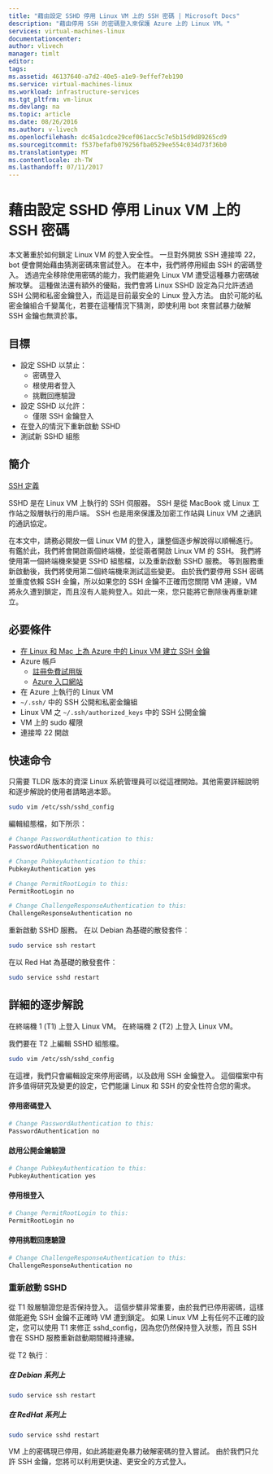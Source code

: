 ```yaml
---
title: "藉由設定 SSHD 停用 Linux VM 上的 SSH 密碼 | Microsoft Docs"
description: "藉由停用 SSH 的密碼登入來保護 Azure 上的 Linux VM。"
services: virtual-machines-linux
documentationcenter: 
author: vlivech
manager: timlt
editor: 
tags: 
ms.assetid: 46137640-a7d2-40e5-a1e9-9effef7eb190
ms.service: virtual-machines-linux
ms.workload: infrastructure-services
ms.tgt_pltfrm: vm-linux
ms.devlang: na
ms.topic: article
ms.date: 08/26/2016
ms.author: v-livech
ms.openlocfilehash: dc45a1cdce29cef061acc5c7e5b15d9d89265cd9
ms.sourcegitcommit: f537befafb079256fba0529ee554c034d73f36b0
ms.translationtype: MT
ms.contentlocale: zh-TW
ms.lasthandoff: 07/11/2017
---
```

# <a name="disable-ssh-passwords-on-your-linux-vm-by-configuring-sshd"></a>藉由設定 SSHD 停用 Linux VM 上的 SSH 密碼
本文著重於如何鎖定 Linux VM 的登入安全性。  一旦對外開放 SSH 連接埠 22，bot 便會開始藉由猜測密碼來嘗試登入。  在本中，我們將停用經由 SSH 的密碼登入。  透過完全移除使用密碼的能力，我們能避免 Linux VM 遭受這種暴力密碼破解攻擊。  這種做法還有額外的優點，我們會將 Linux SSHD 設定為只允許透過 SSH 公開和私密金鑰登入，而這是目前最安全的 Linux 登入方法。  由於可能的私密金鑰組合千變萬化，若要在這種情況下猜測，即使利用 bot 來嘗試暴力破解 SSH 金鑰也無濟於事。

## <a name="goals"></a>目標
* 設定 SSHD 以禁止：
  * 密碼登入
  * 根使用者登入
  * 挑戰回應驗證
* 設定 SSHD 以允許：
  * 僅限 SSH 金鑰登入
* 在登入的情況下重新啟動 SSHD
* 測試新 SSHD 組態

## <a name="introduction"></a>簡介
[SSH 定義](https://en.wikipedia.org/wiki/Secure_Shell)

SSHD 是在 Linux VM 上執行的 SSH 伺服器。  SSH 是從 MacBook 或 Linux 工作站之殼層執行的用戶端。  SSH 也是用來保護及加密工作站與 Linux VM 之通訊的通訊協定。

在本文中，請務必開放一個 Linux VM 的登入，讓整個逐步解說得以順暢進行。  有鑑於此，我們將會開啟兩個終端機，並從兩者開啟 Linux VM 的 SSH。  我們將使用第一個終端機來變更 SSHD 組態檔，以及重新啟動 SSHD 服務。  等到服務重新啟動後，我們將使用第二個終端機來測試這些變更。  由於我們要停用 SSH 密碼並重度依賴 SSH 金鑰，所以如果您的 SSH 金鑰不正確而您關閉 VM 連線，VM 將永久遭到鎖定，而且沒有人能夠登入。如此一來，您只能將它刪除後再重新建立。

## <a name="prerequisites"></a>必要條件
* [在 Linux 和 Mac 上為 Azure 中的 Linux VM 建立 SSH 金鑰](mac-create-ssh-keys.md?toc=%2fazure%2fvirtual-machines%2flinux%2ftoc.json)
* Azure 帳戶
  * [註冊免費試用版](https://azure.microsoft.com/pricing/free-trial/)
  * [Azure 入口網站](http://portal.azure.com)
* 在 Azure 上執行的 Linux VM
* `~/.ssh/` 中的 SSH 公開和私密金鑰組
* Linux VM 之 `~/.ssh/authorized_keys` 中的 SSH 公開金鑰
* VM 上的 sudo 權限
* 連接埠 22 開啟

## <a name="quick-commands"></a>快速命令
只需要 TLDR 版本的資深 Linux 系統管理員可以從這裡開始。其他需要詳細說明和逐步解說的使用者請略過本節。

```bash
sudo vim /etc/ssh/sshd_config
```

編輯組態檔，如下所示：

```sh
# Change PasswordAuthentication to this:
PasswordAuthentication no

# Change PubkeyAuthentication to this:
PubkeyAuthentication yes

# Change PermitRootLogin to this:
PermitRootLogin no

# Change ChallengeResponseAuthentication to this:
ChallengeResponseAuthentication no
```

重新啟動 SSHD 服務。 在以 Debian 為基礎的散發套件︰

```bash
sudo service ssh restart
```

在以 Red Hat 為基礎的散發套件︰

```bash
sudo service sshd restart
```

## <a name="detailed-walk-through"></a>詳細的逐步解說
在終端機 1 (T1) 上登入 Linux VM。  在終端機 2 (T2) 上登入 Linux VM。

我們要在 T2 上編輯 SSHD 組態檔。  

```bash
sudo vim /etc/ssh/sshd_config
```

在這裡，我們只會編輯設定來停用密碼，以及啟用 SSH 金鑰登入。  這個檔案中有許多值得研究及變更的設定，它們能讓 Linux 和 SSH 的安全性符合您的需求。

#### <a name="disable-password-logins"></a>停用密碼登入

```sh
# Change PasswordAuthentication to this:
PasswordAuthentication no
```

#### <a name="enable-public-key-authentication"></a>啟用公開金鑰驗證

```sh
# Change PubkeyAuthentication to this:
PubkeyAuthentication yes
```

#### <a name="disable-root-login"></a>停用根登入

```sh
# Change PermitRootLogin to this:
PermitRootLogin no
```

#### <a name="disable-challenge-response-authentication"></a>停用挑戰回應驗證
```sh
# Change ChallengeResponseAuthentication to this:
ChallengeResponseAuthentication no
```

### <a name="restart-sshd"></a>重新啟動 SSHD
從 T1 殼層驗證您是否保持登入。  這個步驟非常重要，由於我們已停用密碼，這樣做能避免 SSH 金鑰不正確時 VM 遭到鎖定。  如果 Linux VM 上有任何不正確的設定，您可以使用 T1 來修正 sshd_config，因為您仍然保持登入狀態，而且 SSH 會在 SSHD 服務重新啟動期間維持連線。

從 T2 執行︰

##### <a name="on-the-debian-family"></a>在 Debian 系列上
```bash
sudo service ssh restart
```

##### <a name="on-the-redhat-family"></a>在 RedHat 系列上
```bash
sudo service sshd restart
```

VM 上的密碼現已停用，如此將能避免暴力破解密碼的登入嘗試。  由於我們只允許 SSH 金鑰，您將可以利用更快速、更安全的方式登入。

